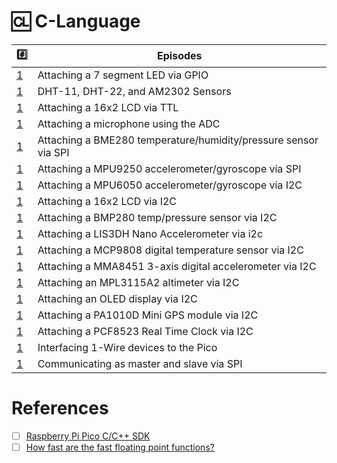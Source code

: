# :cl: C-Language

| :hash: | Episodes |
|-|-|
| [1](1) | Attaching a 7 segment LED via GPIO |                                                               
| [1](1) | DHT-11, DHT-22, and AM2302 Sensors |                                                             
| [1](1) | Attaching a 16x2 LCD via TTL |                                                                     
| [1](1) | Attaching a microphone using the ADC |                                                             
| [1](1) | Attaching a BME280 temperature/humidity/pressure sensor via SPI |                                     
| [1](1) | Attaching a MPU9250 accelerometer/gyroscope via SPI |                                               
| [1](1) | Attaching a MPU6050 accelerometer/gyroscope via I2C |                                               
| [1](1) | Attaching a 16x2 LCD via I2C |                                                                      
| [1](1) | Attaching a BMP280 temp/pressure sensor via I2C |                                                  
| [1](1) | Attaching a LIS3DH Nano Accelerometer via i2c |                                                    
| [1](1) | Attaching a MCP9808 digital temperature sensor via I2C | 
| [1](1) | Attaching a MMA8451 3-axis digital accelerometer via I2C |
| [1](1) | Attaching an MPL3115A2 altimeter via I2C |
| [1](1) | Attaching an OLED display via I2C |
| [1](1) | Attaching a PA1010D Mini GPS module via I2C |
| [1](1) | Attaching a PCF8523 Real Time Clock via I2C |
| [1](1) | Interfacing 1-Wire devices to the Pico |
| [1](1) | Communicating as master and slave via SPI |

# References

- [ ] [Raspberry Pi Pico C/C++ SDK](https://datasheets.raspberrypi.com/pico/raspberry-pi-pico-c-sdk.pdf)
- [ ] [How fast are the fast floating point functions?](https://forums.raspberrypi.com/viewtopic.php?t=308794)
